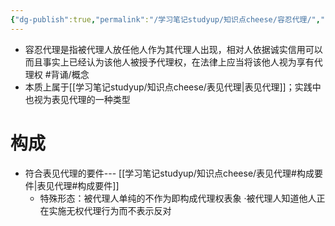 ```yaml
---
{"dg-publish":true,"permalink":"/学习笔记studyup/知识点cheese/容忍代理/","dgPassFrontmatter":true,"created":"2024-09-16T10:25:08.323+08:00","updated":"2024-09-16T21:25:17.278+08:00"}
---
```


- 容忍代理是指被代理人放任他人作为其代理人出现，相对人依据诚实信用可以而且事实上已经认为该他人被授予代理权，在法律上应当将该他人视为享有代理权 #背诵/概念 
- 本质上属于[[学习笔记studyup/知识点cheese/表见代理\|表见代理]]；实践中也视为表见代理的一种类型
# 构成
- 符合表见代理的要件--- [[学习笔记studyup/知识点cheese/表见代理#构成要件\|表见代理#构成要件]]
	- 特殊形态：被代理人单纯的不作为即构成代理权表象
	·被代理人知道他人正在实施无权代理行为而不表示反对
	